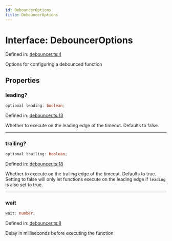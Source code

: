 ```yaml
---
id: DebouncerOptions
title: DebouncerOptions
---
```


<!-- DO NOT EDIT: this page is autogenerated from the type comments -->

# Interface: DebouncerOptions

Defined in: [debouncer.ts:4](https://github.com/TanStack/bouncer/blob/main/packages/bouncer/src/debouncer.ts#L4)

Options for configuring a debounced function

## Properties

### leading?

```ts
optional leading: boolean;
```

Defined in: [debouncer.ts:13](https://github.com/TanStack/bouncer/blob/main/packages/bouncer/src/debouncer.ts#L13)

Whether to execute on the leading edge of the timeout.
Defaults to false.

***

### trailing?

```ts
optional trailing: boolean;
```

Defined in: [debouncer.ts:18](https://github.com/TanStack/bouncer/blob/main/packages/bouncer/src/debouncer.ts#L18)

Whether to execute on the trailing edge of the timeout.
Defaults to true. Setting to false will only let functions execute on the leading edge if `leading` is also set to true.

***

### wait

```ts
wait: number;
```

Defined in: [debouncer.ts:8](https://github.com/TanStack/bouncer/blob/main/packages/bouncer/src/debouncer.ts#L8)

Delay in milliseconds before executing the function
